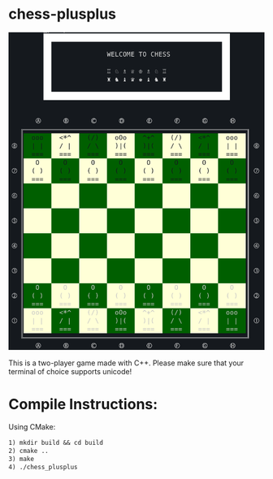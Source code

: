 # chess-plusplus
![screenshot](terminalScreenshot.png)

This is a two-player game made with C++. Please make sure that 
your terminal of choice supports unicode!

# Compile Instructions:

Using CMake:

    1) mkdir build && cd build
    2) cmake ..
    3) make
    4) ./chess_plusplus